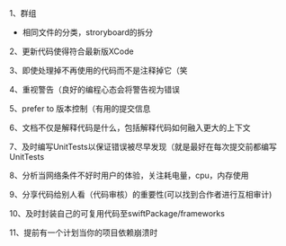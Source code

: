 1、群组

- 相同文件的分类，stroryboard的拆分

2、更新代码使得符合最新版XCode

3、即使处理掉不再使用的代码而不是注释掉它（笑

4、重视警告（良好的编程心态会将警告视为错误

5、prefer to 版本控制（有用的提交信息

6、文档不仅是解释代码是什么，包括解释代码如何融入更大的上下文

7、及时编写UnitTests以保证错误被尽早发现（就是最好在每次提交前都编写UnitTests

8、分析当网络条件不好时用户的体验，关注耗电量，cpu，内存使用

9、分享代码给别人看（代码审核）的重要性(可以找到合作者进行互相审计)

10、及时封装自己的可复用代码至swiftPackage/frameworks

11、提前有一个计划当你的项目依赖崩溃时